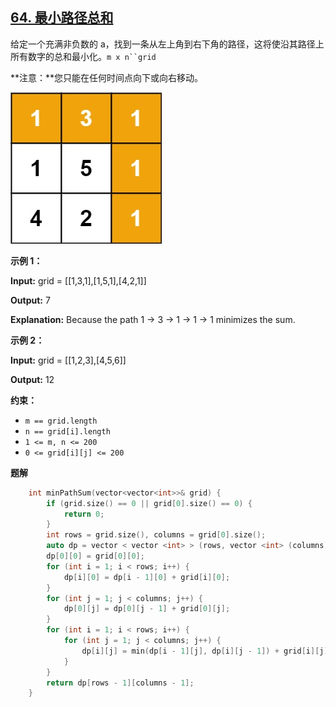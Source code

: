 ## [64\. 最小路径总和](https://leetcode.cn/problems/minimum-path-sum/)

给定一个充满非负数的 a，找到一条从左上角到右下角的路径，这将使沿其路径上所有数字的总和最小化。`m x n``grid`

**注意：**您只能在任何时间点向下或向右移动。

![image](/DP-Mastery/vx_images/374697168110116.png)


**示例 1：**

**Input:** grid = \[\[1,3,1\],\[1,5,1\],\[4,2,1\]\]

**Output:** 7

**Explanation:** Because the path 1 → 3 → 1 → 1 → 1 minimizes the sum.

**示例 2：**

**Input:** grid = \[\[1,2,3\],\[4,5,6\]\]

**Output:** 12

**约束：**

*   `m == grid.length`
*   `n == grid[i].length`
*   `1 <= m, n <= 200`
*   `0 <= grid[i][j] <= 200`

**题解**
```cpp
    int minPathSum(vector<vector<int>>& grid) {
        if (grid.size() == 0 || grid[0].size() == 0) {
            return 0;
        }
        int rows = grid.size(), columns = grid[0].size();
        auto dp = vector < vector <int> > (rows, vector <int> (columns));
        dp[0][0] = grid[0][0];
        for (int i = 1; i < rows; i++) {
            dp[i][0] = dp[i - 1][0] + grid[i][0];
        }
        for (int j = 1; j < columns; j++) {
            dp[0][j] = dp[0][j - 1] + grid[0][j];
        }
        for (int i = 1; i < rows; i++) {
            for (int j = 1; j < columns; j++) {
                dp[i][j] = min(dp[i - 1][j], dp[i][j - 1]) + grid[i][j];
            }
        }
        return dp[rows - 1][columns - 1];
    }
```


[def]: /DP-Mastery/vx_images/374697168110116.png